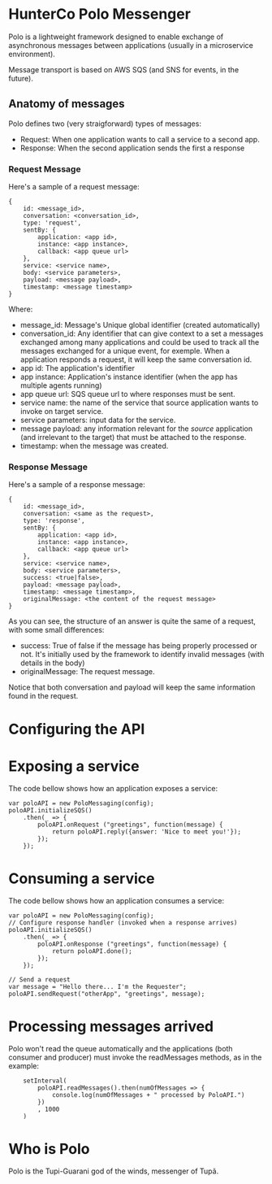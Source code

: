 # HunterCo Polo Messenger

Polo is a lightweight framework designed to enable exchange of asynchronous messages between applications (usually in a microservice environment).

Message transport is based on AWS SQS (and SNS for events, in the future).

## Anatomy of messages

Polo defines two (very straigforward) types of messages:

* Request: When one application wants to call a service to a second app.
* Response: When the second application sends the first a response 

### Request Message

Here's a sample of a request message:

```
{ 
    id: <message_id>,
    conversation: <conversation_id>,
    type: 'request',
    sentBy: { 
        application: <app id>,
        instance: <app instance>,
        callback: <app queue url> 
    },
    service: <service name>,
    body: <service parameters>,
    payload: <message payload>,
    timestamp: <message timestamp>
}
```

Where:
* message_id: Message's Unique global identifier (created automatically)
* conversation_id: Any identifier that can give context to a set a messages exchanged among many applications and could be used to track all the messages exchanged for a unique event, for exemple. When a application responds a request, it will keep the same conversation id.
* app id: The application's identifier
* app instance: Application's instance identifier (when the app has multiple agents running)
* app queue url: SQS queue url to where responses must be sent.
* service name: the name of the service that source application wants to invoke on target service.
* service parameters: input data for the service.
* message payload: any information relevant for the *source* application (and irrelevant to the target) that must be attached to the response.
* timestamp: when the message was created.

### Response Message

Here's a sample of a response message:

```
{ 
    id: <message_id>,
    conversation: <same as the request>,
    type: 'response',
    sentBy: { 
        application: <app id>,
        instance: <app instance>,
        callback: <app queue url> 
    },
    service: <service name>,
    body: <service parameters>,
    success: <true|false>,
    payload: <message payload>,
    timestamp: <message timestamp>,
    originalMessage: <the content of the request message>
}
```

As you can see, the structure of an answer is quite the same of a request, with some small differences:
* success: True of false if the message has being properly processed or not. It's initially used by the framework to identify invalid messages (with details in the body)
* originalMessage: The request message.

Notice that both conversation and payload will keep the same information found in the request.

# Configuring the API

<pending>

# Exposing a service

The code bellow shows how an application exposes a service:

```
var poloAPI = new PoloMessaging(config);
poloAPI.initializeSQS()
    .then(_ => {
        poloAPI.onRequest ("greetings", function(message) {
            return poloAPI.reply({answer: 'Nice to meet you!'});
        });
    });
```

# Consuming a service

The code bellow shows how an application consumes a service:

```
var poloAPI = new PoloMessaging(config);
// Configure response handler (invoked when a response arrives)
poloAPI.initializeSQS()
    .then(_ => {
        poloAPI.onResponse ("greetings", function(message) {
            return poloAPI.done();
        });
    });

// Send a request
var message = "Hello there... I'm the Requester";
poloAPI.sendRequest("otherApp", "greetings", message);

```

# Processing messages arrived

Polo won't read the queue automatically and the applications (both consumer and producer) must invoke the readMessages methods, as in the example:

```
    setInterval(
        poloAPI.readMessages().then(numOfMessages => {
            console.log(numOfMessages + " processed by PoloAPI.")
        })
        , 1000
    )
```

# Who is Polo

Polo is the Tupi-Guarani god of the winds, messenger of Tupã.